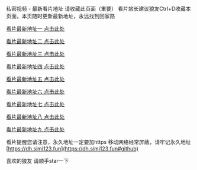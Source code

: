 私密视频 - 最新看片地址
请收藏此页面（重要） 看片站长建议狼友Ctrl+D收藏本页面，本页随时更新最新地址，永远找到回家路

[看片最新地址一 点击此处](https://www.simi123.fun#github)

[看片最新地址二 点击此处](https://www.simi123.fun#github)

[看片最新地址三 点击此处](https://www.simi123.fun#github)

[看片最新地址四 点击此处](https://www.simi123.fun#github)

[看片最新地址五 点击此处](https://www.simi123.fun#github)

[看片最新地址六 点击此处](https://www.simi123.fun#github)

[看片最新地址七 点击此处](https://www.simi123.fun#github)

[看片最新地址八 点击此处](https://www.simi123.fun#github)

[看片最新地址九 点击此处](https://www.simi123.fun#github)

看片提醒您请注意，永久地址一定要加https
移动网络经常屏蔽，请牢记永久地址 [https://dh.simi123.fun](https://dh.simi123.fun#github)

喜欢的狼友 请顺手star一下
